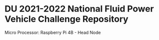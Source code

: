 # DU 2021-2022 National Fluid Power Vehicle Challenge Repository

Micro Processor:
Raspberry Pi 4B - Head Node

